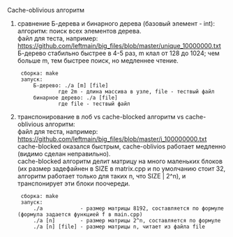 Cache-oblivious алгоритм  

1) сравнение Б-дерева и бинарного дерева (базовый элемент - int):  
  алгоритм: поиск всех элементов дерева.  
  файл для теста, например: https://github.com/leftmain/big_files/blob/master/unique_10000000.txt  
  Б-дерево стабильно быстрее в 4-5 раз, m клал от 128 до 1024; чем больше m, тем быстрее поиск, но медленнее чтение.  

		сборка: make  
		запуск:  
			Б-дерево: ./a [m] [file]  
					где 2m - длина массива в узле, file - тествый файл  
			бинарное дерево: ./a [file]  
					где file - тествый файл  

2) транспонирование в лоб vs cache-blocked алгоритм vs cache-oblivious алгоритм:  
  файл для теста, например: https://github.com/leftmain/big_files/blob/master/i_100000000.txt  
  cache-blocked оказался быстрым, cache-oblivios работает медленно (видимо сделан неправильно).  
  cache-blocked алгоритм делит матрицу на много маленьких блоков (их размер задефайнен в SIZE в matrix.cpp и по умолчанию стоит 32, алгоритм работает только для таких n, что SIZE | 2^n), и транспонирует эти блоки поочереди.  
  
		сборка: make  
		запуск:  
			./a            - размер матрицы 8192, составляется по формуле (формула задается функцией f в main.cpp)  
			./a [n]        - размер матрицы 2^n, составляется по формуле  
			./a [n] [file] - размер матрицы n, читает из файла file  
	
